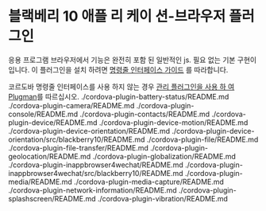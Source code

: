 <!---
 license: Licensed to the Apache Software Foundation (ASF) under one
         or more contributor license agreements.  See the NOTICE file
         distributed with this work for additional information
         regarding copyright ownership.  The ASF licenses this file
         to you under the Apache License, Version 2.0 (the
         "License"); you may not use this file except in compliance
         with the License.  You may obtain a copy of the License at

           http://www.apache.org/licenses/LICENSE-2.0

         Unless required by applicable law or agreed to in writing,
         software distributed under the License is distributed on an
         "AS IS" BASIS, WITHOUT WARRANTIES OR CONDITIONS OF ANY
         KIND, either express or implied.  See the License for the
         specific language governing permissions and limitations
         under the License.
-->

# 블랙베리 10 애플 리 케이 션-브라우저 플러그인

응용 프로그램 브라우저에서 기능은 완전히 포함 된 일반적인 js. 필요 없는 기본 구현이입니다. 이 플러그인을 설치 하려면 [명령줄 인터페이스 가이드](http://cordova.apache.org/docs/en/edge/guide_cli_index.md.html#The%20Command-line%20Interface) 를 따라합니다.

코르도바 명령줄 인터페이스를 사용 하지 않는 경우 [관리 플러그인을 사용 하 여 Plugman](http://cordova.apache.org/docs/en/edge/guide_plugin_ref_plugman.md.html)를 따르십시오. ./cordova-plugin-battery-status/README.md ./cordova-plugin-camera/README.md ./cordova-plugin-console/README.md ./cordova-plugin-contacts/README.md ./cordova-plugin-device/README.md ./cordova-plugin-device-motion/README.md ./cordova-plugin-device-orientation/README.md ./cordova-plugin-device-orientation/src/blackberry10/README.md ./cordova-plugin-file/README.md ./cordova-plugin-file-transfer/README.md ./cordova-plugin-geolocation/README.md ./cordova-plugin-globalization/README.md ./cordova-plugin-inappbrowser4wechat/README.md ./cordova-plugin-inappbrowser4wechat/src/blackberry10/README.md ./cordova-plugin-media/README.md ./cordova-plugin-media-capture/README.md ./cordova-plugin-network-information/README.md ./cordova-plugin-splashscreen/README.md ./cordova-plugin-vibration/README.md